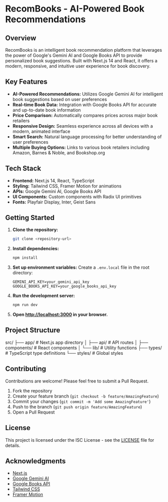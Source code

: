 # RecomBooks - AI-Powered Book Recommendations

## Overview

RecomBooks is an intelligent book recommendation platform that leverages the power of Google's Gemini AI and Google Books API to provide personalized book suggestions. Built with Next.js 14 and React, it offers a modern, responsive, and intuitive user experience for book discovery.

## Key Features

- **AI-Powered Recommendations:** Utilizes Google Gemini AI for intelligent book suggestions based on user preferences
- **Real-time Book Data:** Integration with Google Books API for accurate and up-to-date book information
- **Price Comparison:** Automatically compares prices across major book retailers
- **Responsive Design:** Seamless experience across all devices with a modern, animated interface
- **Smart Search:** Natural language processing for better understanding of user preferences
- **Multiple Buying Options:** Links to various book retailers including Amazon, Barnes & Noble, and Bookshop.org

## Tech Stack

- **Frontend:** Next.js 14, React, TypeScript
- **Styling:** Tailwind CSS, Framer Motion for animations
- **APIs:** Google Gemini AI, Google Books API
- **UI Components:** Custom components with Radix UI primitives
- **Fonts:** Playfair Display, Inter, Geist Sans

## Getting Started

1. **Clone the repository:**

   ```bash
   git clone <repository-url>
   ```

2. **Install dependencies:**

   ```bash
   npm install
   ```

3. **Set up environment variables:**
   Create a `.env.local` file in the root directory:

   ```plaintext
   GEMINI_API_KEY=your_gemini_api_key
   GOOGLE_BOOKS_API_KEY=your_google_books_api_key
   ```

4. **Run the development server:**

   ```bash
   npm run dev
   ```

5. **Open [http://localhost:3000](http://localhost:3000) in your browser.**

## Project Structure

src/
├── app/ # Next.js app directory
│ ├── api/ # API routes
│ ├── components/ # React components
│ └── lib/ # Utility functions
├── types/ # TypeScript type definitions
└── styles/ # Global styles

## Contributing

Contributions are welcome! Please feel free to submit a Pull Request.

1. Fork the repository
2. Create your feature branch (`git checkout -b feature/AmazingFeature`)
3. Commit your changes (`git commit -m 'Add some AmazingFeature'`)
4. Push to the branch (`git push origin feature/AmazingFeature`)
5. Open a Pull Request

## License

This project is licensed under the ISC License - see the [LICENSE](LICENSE) file for details.

## Acknowledgments

- [Next.js](https://nextjs.org/)
- [Google Gemini AI](https://deepmind.google/technologies/gemini/)
- [Google Books API](https://developers.google.com/books)
- [Tailwind CSS](https://tailwindcss.com/)
- [Framer Motion](https://www.framer.com/motion/)
